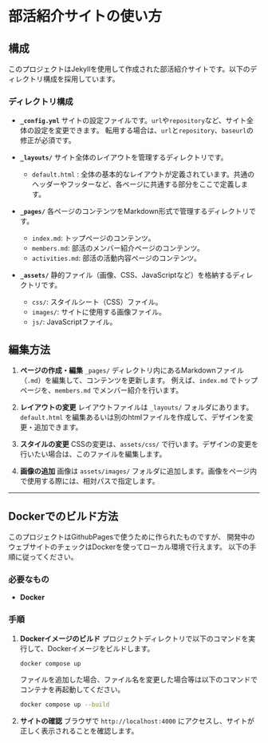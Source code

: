 # 部活紹介サイトの使い方

## 構成

このプロジェクトはJekyllを使用して作成された部活紹介サイトです。以下のディレクトリ構成を採用しています。

### ディレクトリ構成

- **`_config.yml`**
  サイトの設定ファイルです。`url`や`repository`など、サイト全体の設定を変更できます。
  転用する場合は、`url`と`repository`、`baseurl`の修正が必須です。

- **`_layouts/`**
  サイト全体のレイアウトを管理するディレクトリです。
  - `default.html` : 全体の基本的なレイアウトが定義されています。共通のヘッダーやフッターなど、各ページに共通する部分をここで定義します。

- **`_pages/`**
  各ページのコンテンツをMarkdown形式で管理するディレクトリです。
  - `index.md`: トップページのコンテンツ。
  - `members.md`: 部活のメンバー紹介ページのコンテンツ。
  - `activities.md`: 部活の活動内容ページのコンテンツ。

- **`_assets/`**
  静的ファイル（画像、CSS、JavaScriptなど）を格納するディレクトリです。
  - `css/`: スタイルシート（CSS）ファイル。
  - `images/`: サイトに使用する画像ファイル。
  - `js/`: JavaScriptファイル。

## 編集方法

1. **ページの作成・編集**
   `_pages/` ディレクトリ内にあるMarkdownファイル（`.md`）を編集して、コンテンツを更新します。
   例えば、`index.md` でトップページを、`members.md` でメンバー紹介を行います。

2. **レイアウトの変更**
   レイアウトファイルは `_layouts/` フォルダにあります。`default.html` を編集あるいは別のhtmlファイルを作成して、デザインを変更・追加できます。

3. **スタイルの変更**
   CSSの変更は、`assets/css/` で行います。デザインの変更を行いたい場合は、このファイルを編集します。

4. **画像の追加**
   画像は `assets/images/` フォルダに追加します。画像をページ内で使用する際には、相対パスで指定します。

---

## Dockerでのビルド方法

このプロジェクトはGithubPagesで使うために作られたものですが、
開発中のウェブサイトのチェックはDockerを使ってローカル環境で行えます。
以下の手順に従ってください。


### 必要なもの

- **Docker**

### 手順

1. **Dockerイメージのビルド**
   プロジェクトディレクトリで以下のコマンドを実行して、Dockerイメージをビルドします。

   ```bash
   docker compose up
   ```
   ファイルを追加した場合、ファイル名を変更した場合等は以下のコマンドでコンテナを再起動してください。
   ```bash
   docker compose up --build
   ```

2. **サイトの確認**
   ブラウザで `http://localhost:4000` にアクセスし、サイトが正しく表示されることを確認します。